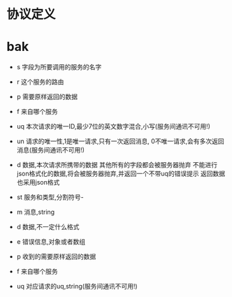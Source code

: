 # 协议定义



# bak
* s 字段为所要调用的服务的名字 
* r 这个服务的路由 
* p 需要原样返回的数据 
* f 来自哪个服务 
* uq 本次请求的唯一ID,最少7位的英文数字混合,小写(服务间通讯不可用!) 
* un 请求的唯一性,1是唯一请求,只有一次返回消息, 0不唯一请求,会有多次返回消息(服务间通讯不可用!) 
* d 数据,本次请求所携带的数据 其他所有的字段都会被服务器抛弃 不能进行json格式化的数据,将会被服务器抛弃,并返回一个不带uq的错误提示 返回数据也采用json格式

* st 服务和类型,分割符号- 
* m 消息,string 
* d 数据,不一定什么格式 
* e 错误信息,对象或者数组 
* p 收到的需要原样返回的数据 
* f 来自哪个服务 
* uq 对应请求的uq,string(服务间通讯不可用!)